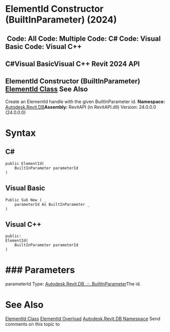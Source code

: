 # ElementId Constructor (BuiltInParameter) (2024)

﻿
 Code: All Code: Multiple Code: C# Code: Visual Basic Code: Visual C++   
---  
C#Visual BasicVisual C++
Revit 2024 API  
---  
ElementId Constructor (BuiltInParameter)  
[ElementId Class](44f3f7b1-3229-3404-93c9-dc5e70337dd6.md "ElementId Class") See Also  
---  
Create an ElementId handle with the given BuiltInParameter id. 
**Namespace:** [Autodesk.Revit.DB](87546ba7-461b-c646-cbb1-2cb8f5bff8b2.md "Autodesk.Revit.DB Namespace")**Assembly:** RevitAPI (in RevitAPI.dll) Version: 24.0.0.0 (24.0.0.0)
# Syntax
C#  
---  
```text
public ElementId(
	BuiltInParameter parameterId
)
```
  
Visual Basic  
---  
```text
Public Sub New ( _
	parameterId As BuiltInParameter _
)
```
  
Visual C++  
---  
```text
public:
ElementId(
	BuiltInParameter parameterId
)
```
  
# ### Parameters
parameterId
    Type: [Autodesk.Revit.DB..::..BuiltInParameter](fb011c91-be7e-f737-28c7-3f1e1917a0e0.md "BuiltInParameter Enumeration")The id.
# See Also
[ElementId Class](44f3f7b1-3229-3404-93c9-dc5e70337dd6.md "ElementId Class")
[ElementId Overload](daf607ff-e2f0-77a2-73a5-59a7da52fa38.md "ElementId Constructor")
[Autodesk.Revit.DB Namespace](87546ba7-461b-c646-cbb1-2cb8f5bff8b2.md "Autodesk.Revit.DB Namespace")
Send comments on this topic to 